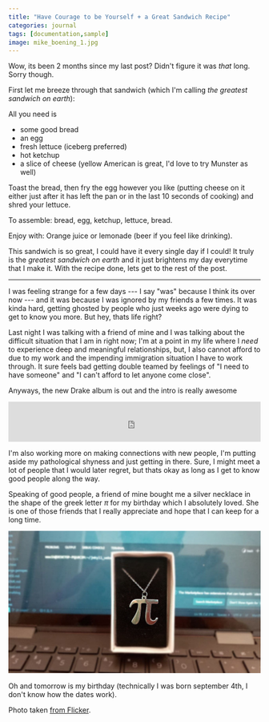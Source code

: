 ```yaml
---
title: "Have Courage to be Yourself + a Great Sandwich Recipe"
categories: journal
tags: [documentation,sample]
image: mike_boening_1.jpg
---
```

Wow, its been 2 months since my last post? Didn't figure it was _that_ long. Sorry though.

First let me breeze through that sandwich (which I'm calling _the greatest sandwich on earth_):

All you need is
- some good bread
- an egg
- fresh lettuce (iceberg preferred)
- hot ketchup
- a slice of cheese (yellow American is great, I'd love to try Munster as well)

Toast the bread, then fry the egg however you like (putting cheese on it either just after it has left the pan or in the last 10 seconds of cooking) and shred your lettuce.

To assemble: bread, egg, ketchup, lettuce, bread.

Enjoy with: Orange juice or lemonade (beer if you feel like drinking).

This sandwich is so great, I could have it every single day if I could! It truly is the _greatest sandwich on earth_ and it just brightens my day everytime that I make it. With the recipe done, lets get to the rest of the post.

------------------

I was feeling strange for a few days --- I say "was" because I think its over now --- and it was because I was ignored by my friends a few times. It was kinda hard, getting ghosted by people who just weeks ago were dying to get to know you more. But hey, thats life right?

Last night I was talking with a friend of mine and I was talking about the difficult situation that I am in right now; I'm at a point in my life where I _need_ to experience deep and meaningful relationships, but, I also cannot afford to due to my work and the impending immigration situation I have to work through. It sure feels bad getting double teamed by feelings of "I need to have someone" and "I can't afford to let anyone come close". 

Anyways, the new Drake album is out and the intro is really awesome

<iframe style="display:block; margin:auto" src="https://open.spotify.com/embed/track/2HSmyk2qMN8WQjuGhaQgCk" width="100%" height="80" frameBorder="0" allowtransparency="true" allow="encrypted-media"></iframe>

I'm also working more on making connections with new people, I'm putting aside my pathological shyness and just getting in there. Sure, I might meet a lot of people that I would later regret, but thats okay as long as I get to know good people along the way.

Speaking of good people, a friend of mine bought me a silver necklace in the shape of the greek letter $\pi$ for my birthday which I absolutely loved. She is one of those friends that I really appreciate and hope that I can keep for a long time.

![I love this](../../assets/img/silver_chain.jpg)

Oh and tomorrow is my birthday (technically I was born september 4th, I don't know how the dates work). 

Photo taken [from Flicker](https://www.flickr.com/photos/memoriesbymike/20682706330/).
